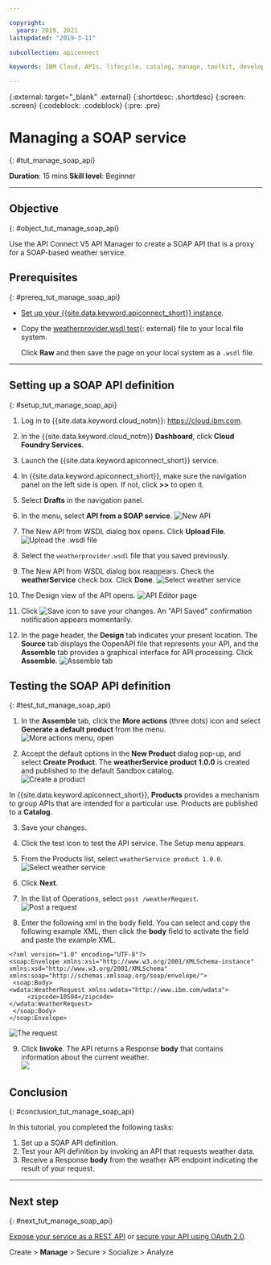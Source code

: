```yaml
---

copyright:
  years: 2019, 2021
lastupdated: "2019-3-11"

subcollection: apiconnect

keywords: IBM Cloud, APIs, lifecycle, catalog, manage, toolkit, develop, dev portal, tutorial, API Connect V5

---
```



{:external: target="_blank" .external}
{:shortdesc: .shortdesc}
{:screen: .screen}
{:codeblock: .codeblock}
{:pre: .pre}


# Managing a SOAP service
{: #tut_manage_soap_api}

**Duration**: 15 mins
**Skill level**: Beginner

---
## Objective
{: #object_tut_manage_soap_api}

Use the API Connect V5 API Manager to create a SOAP API that is a proxy for a SOAP-based weather service.

## Prerequisites
{: #prereq_tut_manage_soap_api}

- [Set up your {{site.data.keyword.apiconnect_short}} instance](/docs/apiconnect/tutorials?topic=apiconnect-tut_prereq_set_up_apic_instance).
- Copy the [weatherprovider.wsdl test](https://raw.githubusercontent.com/IBM-Bluemix-Docs/apiconnect/master/tutorials/weatherprovider.wsdl){: external} file to your local file system.

  Click **Raw** and then save the page on your local system as a `.wsdl` file.

---
## Setting up a SOAP API definition
{: #setup_tut_manage_soap_api}

1. Log in to {{site.data.keyword.cloud_notm}}: https://cloud.ibm.com.
2. In the {{site.data.keyword.cloud_notm}} **Dashboard**, click **Cloud Foundry Services**. 
3. Launch the {{site.data.keyword.apiconnect_short}} service. 
4. In {{site.data.keyword.apiconnect_short}}, make sure the navigation panel on the left side is open. If not, click **>>** to open it.  
5. Select **Drafts** in the navigation panel.   

6. In the menu, select **API from a SOAP service**.
  ![New API](images/newapi-menu2.png "[New API")

7. The New API from WSDL dialog box opens. Click **Upload File**.
  ![Upload the .wsdl file](images/4-uploadwsdl.png "Upload the .wsdl file")

8. Select the `weatherprovider.wsdl` file that you saved previously.

9. The New API from WSDL dialog box reappears. Check the **weatherService** check box. Click **Done**.
  ![Select weather service](images/newapi2.png "Select weather service")

10. The Design view of the API opens. 
  ![API Editor page](images/designpage2.png "API Editor page")

11. Click ![Save](images/save.png "Save icon") icon to save your changes. An "API Saved" confirmation notification appears momentarily.

12. In the page header, the **Design** tab indicates your present location. The **Source** tab displays the OopenAPI file that represents your API, and the **Assemble** tab provides a graphical interface for API processing. Click **Assemble**.
  ![Assemble tab](images/assemble-clean.png "Assemble tab")  

## Testing the SOAP API definition
{: #test_tut_manage_soap_api}

1. In the **Assemble** tab, click the **More actions** (three dots) icon and select **Generate a default product** from the menu.  
   ![More actions menu, open](images/gen-default-prod.png "More actions menu, open")

2. Accept the default options in the **New Product** dialog pop-up, and select **Create Product**. The **weatherService product 1.0.0** is created and published to the default Sandbox catalog.  
  ![Create a product](images/12a-chooseproduct.png "Create a product")
 
  In {{site.data.keyword.apiconnect_short}}, **Products** provides a mechanism to group APIs that are intended for a particular use. Products are published to a **Catalog**.
  
3. Save your changes.  

4. Click the test icon to test the API service. The Setup menu appears.

5. From the Products list, select `weatherService product 1.0.0`.  
  ![Select weather service](images/12-chooseproduct.png "Select weather service")

6. Click **Next**.

7. In the list of Operations, select `post /weatherRequest`.  
  ![Post a request](images/13-selectoperation.png "Post a request")

8. Enter the following xml in the body field. You can select and copy the following example XML, then click the **body** field to activate the field and paste the example XML.  
  ```
  <?xml version="1.0" encoding="UTF-8"?>
  <soap:Envelope xmlns:xsi="http://www.w3.org/2001/XMLSchema-instance" xmlns:xsd="http://www.w3.org/2001/XMLSchema" xmlns:soap="http://schemas.xmlsoap.org/soap/envelope/">
   <soap:Body>
  <wdata:WeatherRequest xmlns:wdata="http://www.ibm.com/wdata">
       <zipcode>10504</zipcode>
  </wdata:WeatherRequest>
   </soap:Body>
  </soap:Envelope>
  ```
 
  ![The request](images/14-enterrequest.png "The request")

9. Click **Invoke**.
The API returns a Response **body** that contains information about the current weather.  
  ![](images/15-success.png)

## Conclusion
{: #conclusion_tut_manage_soap_api}

In this tutorial, you completed the following tasks:
1. Set up a SOAP API definition.
2. Test your API definition by invoking an API that requests weather data.
3. Receive a Response **body** from the weather API endpoint indicating the result of your request.

---

## Next step
{: #next_tut_manage_soap_api}

[Expose your service as a REST API](/docs/apiconnect/tutorials?topic=apiconnect-tut_expose_soap_service) or [secure your API using OAuth 2.0](/docs/apiconnect/tutorials?topic=apiconnect-tut_secure_oauth_2).

Create > **Manage** > Secure > Socialize > Analyze
